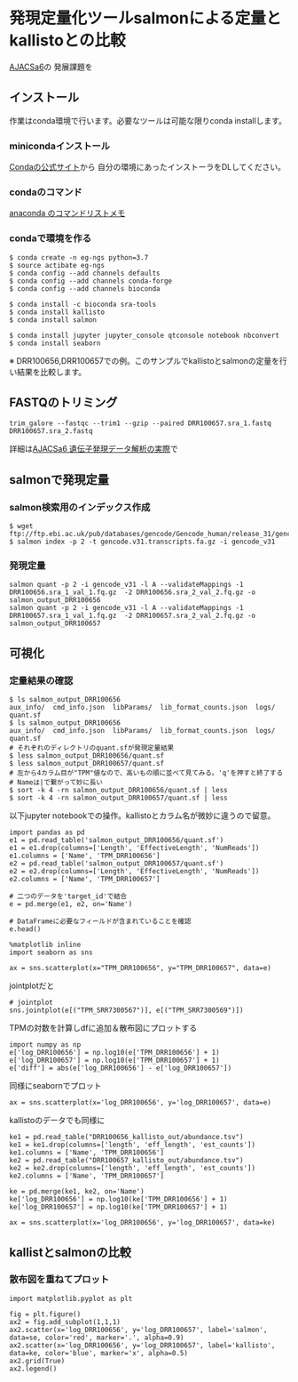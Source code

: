 # 発現定量化ツールsalmonによる定量とkallistoとの比較

[AJACSa6](https://github.com/AJACS-training/AJACSa6/tree/master/03_bono)の
発展課題を


## インストール

作業はconda環境で行います。必要なツールは可能な限りconda installします。

### minicondaインストール
[Condaの公式サイト](https://docs.conda.io/en/latest/miniconda.html)から
自分の環境にあったインストーラをDLしてください。

### condaのコマンド
[anaconda のコマンドリストメモ](https://qiita.com/natsuriver/items/4ae6eed5f47e34817090)

### condaで環境を作る

```
$ conda create -n eg-ngs python=3.7
$ source actibate eg-ngs
$ conda config --add channels defaults
$ conda config --add channels conda-forge
$ conda config --add channels bioconda

$ conda install -c bioconda sra-tools 
$ conda install kallisto
$ conda install salmon

$ conda install jupyter jupyter_console qtconsole notebook nbconvert
$ conda install seaborn

```

※ DRR100656,DRR100657での例。このサンプルでkallistoとsalmonの定量を行い結果を比較します。

## FASTQのトリミング

`trim_galore --fastqc --trim1 --gzip --paired DRR100657.sra_1.fastq DRR100657.sra_2.fastq`

詳細は[AJACSa6 遺伝子発現データ解析の実際](https://github.com/AJACS-training/AJACSa6/tree/master/03_bono)で

## salmonで発現定量

### salmon検索用のインデックス作成

```
$ wget ftp://ftp.ebi.ac.uk/pub/databases/gencode/Gencode_human/release_31/gencode.v31.transcripts.fa.gz
$ salmon index -p 2 -t gencode.v31.transcripts.fa.gz -i gencode_v31
```

### 発現定量

```
salmon quant -p 2 -i gencode_v31 -l A --validateMappings -1 DRR100656.sra_1_val_1.fq.gz  -2 DRR100656.sra_2_val_2.fq.gz -o salmon_output_DRR100656
salmon quant -p 2 -i gencode_v31 -l A --validateMappings -1 DRR100657.sra_1_val_1.fq.gz  -2 DRR100657.sra_2_val_2.fq.gz -o salmon_output_DRR100657
```

## 可視化

### 定量結果の確認

```
$ ls salmon_output_DRR100656
aux_info/  cmd_info.json  libParams/  lib_format_counts.json  logs/  quant.sf
$ ls salmon_output_DRR100656
aux_info/  cmd_info.json  libParams/  lib_format_counts.json  logs/  quant.sf
# それぞれのディレクトリのquant.sfが発現定量結果
$ less salmon_output_DRR100656/quant.sf
$ less salmon_output_DRR100657/quant.sf
# 左から4カラム目が"TPM"値なので、高いもの順に並べて見てみる。'q'を押すと終了する
# Nameは|で繋がって妙に長い
$ sort -k 4 -rn salmon_output_DRR100656/quant.sf | less
$ sort -k 4 -rn salmon_output_DRR100657/quant.sf | less
```

以下jupyter notebookでの操作。kallistoとカラム名が微妙に違うので留意。
```
import pandas as pd
e1 = pd.read_table('salmon_output_DRR100656/quant.sf')
e1 = e1.drop(columns=['Length', 'EffectiveLength', 'NumReads'])
e1.columns = ['Name', 'TPM_DRR100656']
e2 = pd.read_table('salmon_output_DRR100657/quant.sf')
e2 = e2.drop(columns=['Length', 'EffectiveLength', 'NumReads'])
e2.columns = ['Name', 'TPM_DRR100657']

# 二つのデータを'target_id'で結合
e = pd.merge(e1, e2, on='Name')

# DataFrameに必要なフィールドが含まれていることを確認
e.head()

```

```
%matplotlib inline
import seaborn as sns

ax = sns.scatterplot(x="TPM_DRR100656", y="TPM_DRR100657", data=e)
```

jointplotだと

```
# jointplot
sns.jointplot(e[("TPM_SRR7300567")], e[("TPM_SRR7300569")])

```

TPMの対数を計算しdfに追加＆散布図にプロットする
```
import numpy as np
e['log_DRR100656'] = np.log10(e['TPM_DRR100656'] + 1)
e['log_DRR100657'] = np.log10(e['TPM_DRR100657'] + 1)
e['diff'] = abs(e['log_DRR100656'] - e['log_DRR100657'])
```

同様にseabornでプロット

```
ax = sns.scatterplot(x='log_DRR100656', y='log_DRR100657', data=e)
```

kallistoのデータでも同様に
```
ke1 = pd.read_table("DRR100656_kallisto_out/abundance.tsv")
ke1 = ke1.drop(columns=['length', 'eff_length', 'est_counts'])
ke1.columns = ['Name', 'TPM_DRR100656']
ke2 = pd.read_table("DRR100657_kallisto_out/abundance.tsv")
ke2 = ke2.drop(columns=['length', 'eff_length', 'est_counts'])
ke2.columns = ['Name', 'TPM_DRR100657']

ke = pd.merge(ke1, ke2, on='Name')
ke['log_DRR100656'] = np.log10(ke['TPM_DRR100656'] + 1)
ke['log_DRR100657'] = np.log10(ke['TPM_DRR100657'] + 1)

ax = sns.scatterplot(x='log_DRR100656', y='log_DRR100657', data=ke)
```


## kallistとsalmonの比較

### 散布図を重ねてプロット

```
import matplotlib.pyplot as plt

fig = plt.figure()
ax2 = fig.add_subplot(1,1,1)
ax2.scatter(x='log_DRR100656', y='log_DRR100657', label='salmon',  data=se, color='red', marker='.', alpha=0.9)
ax2.scatter(x='log_DRR100656', y='log_DRR100657', label='kallisto', data=ke, color='blue', marker='x', alpha=0.5)
ax2.grid(True)
ax2.legend()
```

